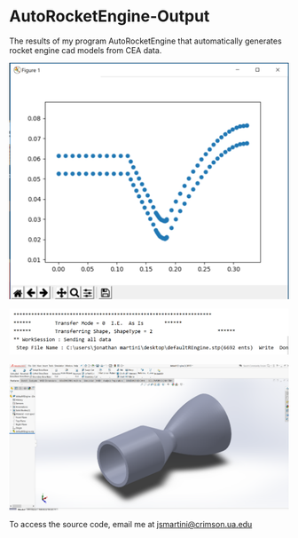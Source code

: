 # AutoRocketEngine-Output
The results of my program AutoRocketEngine that automatically generates rocket engine cad models from CEA data.

![Alt-Text](https://github.com/jsmartini/AutoRocketEngine-Output/blob/master/Profile.PNG)

![Alt-Text](https://github.com/jsmartini/AutoRocketEngine-Output/blob/master/terminal.PNG)


![Alt-Text](https://github.com/jsmartini/AutoRocketEngine-Output/blob/master/rerender1.PNG)

To access the source code, email me at jsmartini@crimson.ua.edu



